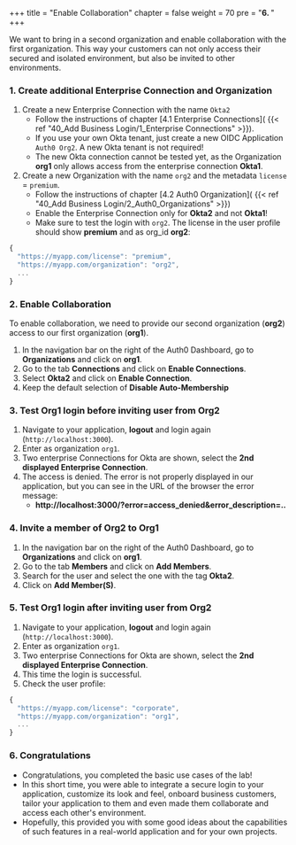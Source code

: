 +++
title = "Enable Collaboration"
chapter = false
weight = 70
pre = "<b>6. </b>"
+++

We want to bring in a second organization and enable collaboration with the first organization. This way your customers can not only access their secured and isolated environment, but also be invited to other environments.

### 1. Create additional Enterprise Connection and Organization

1. Create a new Enterprise Connection with the name `Okta2`
    - Follow the instructions of chapter [4.1 Enterprise Connections]( {{< ref "40_Add Business Login/1_Enterprise Connections" >}}).
    - If you use your own Okta tenant, just create a new OIDC Application `Auth0 Org2`. A new Okta tenant is not required!
    - The new Okta connection cannot be tested yet, as the Organization **org1** only allows access from the enterprise connection **Okta1**.
2. Create a new Organization with the name `org2` and the metadata `license` = `premium`.
    - Follow the instructions of chapter [4.2 Auth0 Organization]( {{< ref "40_Add Business Login/2_Auth0_Organizations" >}})
    - Enable the Enterprise Connection only for **Okta2** and not **Okta1**!
    - Make sure to test the login with `org2`. The license in the user profile should show **premium** and as org_id **org2**:

```js #10
{
  "https://myapp.com/license": "premium",
  "https://myapp.com/organization": "org2",
  ...
}
```

### 2. Enable Collaboration
To enable collaboration, we need to provide our second organization (**org2**) access to our first organization (**org1**). 
1. In the navigation bar on the right of the Auth0 Dashboard, go to **Organizations** and click on **org1**.
2. Go to the tab **Connections** and click on **Enable Connections**.
3. Select **Okta2** and click on **Enable Connection**.
4. Keep the default selection of **Disable Auto-Membership**

### 3. Test Org1 login before inviting user from Org2

1. Navigate to your application, **logout** and login again (`http://localhost:3000`). 
2. Enter as organization `org1`.
3. Two enterprise Connections for Okta are shown, select the **2nd displayed Enterprise Connection**.
4. The access is denied. The error is not properly displayed in our application, but you can see in the URL of the browser the error message:
    - **http://localhost:3000/?error=access_denied&error_description=..**

### 4. Invite a member of Org2 to Org1

1. In the navigation bar on the right of the Auth0 Dashboard, go to **Organizations** and click on **org1**.
2. Go to the tab **Members** and click on **Add Members**.
3. Search for the user and select the one with the tag **Okta2**.
4. Click on **Add Member(S)**.


### 5. Test Org1 login after inviting user from Org2

1. Navigate to your application, **logout** and login again (`http://localhost:3000`). 
2. Enter as organization `org1`.
3. Two enterprise Connections for Okta are shown, select the **2nd displayed Enterprise Connection**.
4. This time the login is successful.
5. Check the user profile:

```js #10
{
  "https://myapp.com/license": "corporate",
  "https://myapp.com/organization": "org1",
  ...
}
```

### 6. Congratulations
- Congratulations, you completed the basic use cases of the lab!
- In this short time, you were able to integrate a secure login to your application, customize its look and feel, onboard business customers, tailor your application to them and even made them collaborate and access each other's environment.
- Hopefully, this provided you with some good ideas about the capabilities of such features in a real-world application and for your own projects.